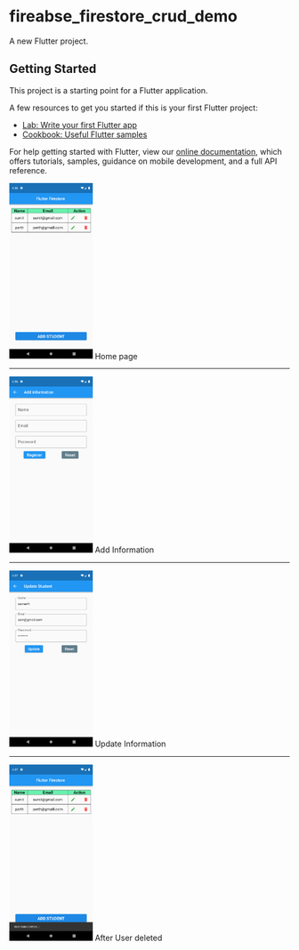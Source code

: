 # fireabse_firestore_crud_demo

A new Flutter project.

## Getting Started

This project is a starting point for a Flutter application.

A few resources to get you started if this is your first Flutter project:

- [Lab: Write your first Flutter app](https://flutter.dev/docs/get-started/codelab)
- [Cookbook: Useful Flutter samples](https://flutter.dev/docs/cookbook)

For help getting started with Flutter, view our
[online documentation](https://flutter.dev/docs), which offers tutorials,
samples, guidance on mobile development, and a full API reference.

<img src='https://github.com/sumitsg/fireabse_firestore_crud_demo/blob/master/lib/screenshots/home.png' width='150' >
Home page

---------------------------------------------------------------------------

<img src='https://github.com/sumitsg/fireabse_firestore_crud_demo/blob/master/lib/screenshots/adduser.png' width='150' >
Add Information

---------------------------------------------------------------------------

<img src='https://github.com/sumitsg/fireabse_firestore_crud_demo/blob/master/lib/screenshots/updateUser.png' width='150' >
Update Information

---------------------------------------------------------------------------

<img src='https://github.com/sumitsg/fireabse_firestore_crud_demo/blob/master/lib/screenshots/deleteuser.png' width='150' >
After User deleted
